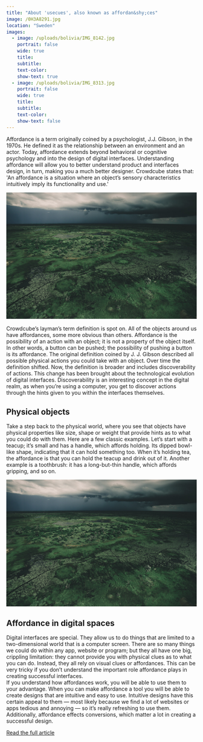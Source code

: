 ```yaml
---
title: "About 'usecues', also known as affordan&shy;ces"
image: /0H3A8291.jpg
location: "Sweden"
images:
  - image: /uploads/bolivia/IMG_8142.jpg
    portrait: false
    wide: true
    title:
    subtitle:
    text-color:
    show-text: true
  - image: /uploads/bolivia/IMG_8313.jpg
    portrait: false
    wide: true
    title:
    subtitle:
    text-color:
    show-text: false
---
```


Affordance is a term originally coined by a psychologist, J.J. Gibson, in the 1970s. He defined it as the relationship between an environment and an actor. Today, affordance extends beyond behavioral or cognitive psychology and into the design of digital interfaces. Understanding affordance will allow you to better understand product and interfaces design, in turn, making you a much better designer. Crowdcube states that: 'An affordance is a situation where an object’s sensory characteristics intuitively imply its functionality and use.'&nbsp;

![image](/0H3A8291.jpg)

Crowdcube’s layman’s term definition is spot on. All of the objects around us have affordances, some more obvious than others. Affordance is the possibility of an action with an object; it is not a property of the object itself. In other words, a button can be pushed; the possibility of pushing a button is its affordance. The original definition coined by J. J. Gibson described all possible physical actions you could take with an object. Over time the definition shifted. Now, the definition is broader and includes discoverability of actions. This change has been brought about the technological evolution of digital interfaces. Discoverability is an interesting concept in the digital realm, as when you’re using a computer, you get to discover actions through the hints given to you within the interfaces themselves.

## Physical objects

Take a step back to the physical world, where you see that objects have physical properties like size, shape or weight that provide hints as to what you could do with them. Here are a few classic examples. Let’s start with a teacup; it’s small and has a handle, which affords holding. Its dipped bowl-like shape, indicating that it can hold something too. When it’s holding tea, the affordance is that you can hold the teacup and drink out of it. Another example is a toothbrush: it has a long-but-thin handle, which affords gripping, and so on.

![image](/0H3A8291.jpg)

## Affordance in digital spaces

Digital interfaces are special. They allow us to do things that are limited to a two-dimensional world that is a computer screen. There are so many things we could do within any app, website or program; but they all have one big, crippling limitation: they cannot provide you with physical clues as to what you can do. Instead, they all rely on visual clues or affordances. This can be very tricky if you don’t understand the important role affordance plays in creating successful interfaces.
<br>If you understand how affordances work, you will be able to use them to your advantage. When you can make affordance a tool you will be able to create designs that are intuitive and easy to use. Intuitive designs have this certain appeal to them — most likely because we find a lot of websites or apps tedious and annoying — so it’s really refreshing to use them. Additionally, affordance effects conversions, which matter a lot in creating a successful design.

[Read the full article](http://www.webdesignerdepot.com/2015/04/6-types-of-digital-affordance-that-impact-your-ux/)